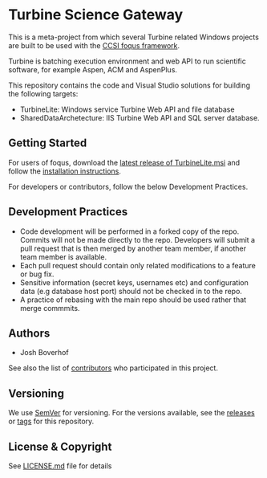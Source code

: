 # Turbine Science Gateway
This is a meta-project from which several Turbine related Windows projects are built to be used with the [CCSI foqus framework](https://github.com/CCSI-Toolset/foqus).

Turbine is batching execution environment and web API to run scientific software, for example Aspen, ACM and AspenPlus.

This repository contains the code and Visual Studio solutions for building the following targets:
* TurbineLite: Windows service Turbine Web API and file database
* SharedDataArchetecture: IIS Turbine Web API and SQL server database.

## Getting Started
For users of foqus, download the [latest release of TurbineLite.msi](../../releases/latest) and follow the [installation instructions](./INSTALL.md).

For developers or contributors, follow the below Development Practices.

## Development Practices
* Code development will be performed in a forked copy of the repo. Commits will not be 
  made directly to the repo. Developers will submit a pull request that is then merged
  by another team member, if another team member is available.
* Each pull request should contain only related modifications to a feature or bug fix.  
* Sensitive information (secret keys, usernames etc) and configuration data 
  (e.g database host port) should not be checked in to the repo.
* A practice of rebasing with the main repo should be used rather that merge commmits.

## Authors
* Josh Boverhof 

See also the list of [contributors](../../contributors) who participated in this project.

## Versioning

We use [SemVer](http://semver.org/) for versioning. For the versions available, 
see the [releases](../../releases) or [tags](../../tags) for this repository. 

## License & Copyright
See [LICENSE.md](LICENSE.md) file for details
